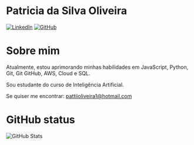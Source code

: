 # Patricia da Silva Oliveira
[![LinkedIn](https://img.shields.io/badge/LinkedIn-0077B5?style=for-the-badge&logo=linkedin&logoColor=white)](https://www.linkedin.com/in/patricia-silva-oliveira-16aaa5366/)
[![GitHub](https://img.shields.io/badge/GitHub-100000?style=for-the-badge&logo=github&logoColor=white)](https://github.com/Patricia-IA)

# Sobre mim
Atualmente, estou aprimorando minhas habilidades em JavaScript,  Python, Git, Git GitHub, AWS, Cloud e SQL.

Sou estudante do curso de Inteligência Artificial.

Se quiser me encontrar: pattiioliveira1@hotmail.com

# GitHub status

![GitHub Stats](https://github-readme-stats.vercel.app/api?username=Patricia-IA&theme=transparent&bg_color=000&border_color=30A3DC&show_icons=true&icon_color=30A3DC&title_color=E94D5F&text_color=FFF)
